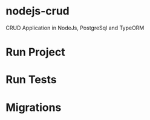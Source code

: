 # nodejs-crud
CRUD Application in NodeJs, PostgreSql and TypeORM

# Run Project
<!-- npm run dev -->

# Run Tests
<!-- npm test -->

# Migrations
<!-- Criar migration -->
<!-- npm run typeorm migration:create -n src/database/migrations/NomeMigration -->
<!-- npm run typeorm migration:create -n Nome -->

<!-- Rodar migrations -->
<!-- npm run typeorm -- -d ./src/database/data-source.ts  migration:run -->
<!-- npm run typeorm migration:run -->

<!-- Rollback da migration -->
<!-- npm run typeorm -- -d ./src/database/data-source.ts  migration:revert -->
<!-- npm run typeorm migration:revert -->